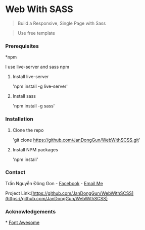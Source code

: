 # Web With SASS

> Build a Responsive, Single Page with Sass

> Use free template

### Prerequisites

\*npm

I use live-server and sass npm

1. Install live-server

   'npm install -g live-server'

2. Install sass

   'npm install -g sass'

### Installation

1. Clone the repo

   'git clone https://github.com/JanDongGun/WebWithSCSS.git'

2. Install NPM packages

   'npm install'

### Contact

Trần Nguyễn Đông Gon - [Facebook](https://www.facebook.com/profile.php?id=100024824135346) - [Email Me](mailto:donggontrannguyen@gmail.com)

Project Link:[https://github.com/JanDongGun/WebWithSCSS](https://github.com/JanDongGun/WebWithSCSS)

### Acknowledgements

\* [Font Awesome](https://fontawesome.com/)
